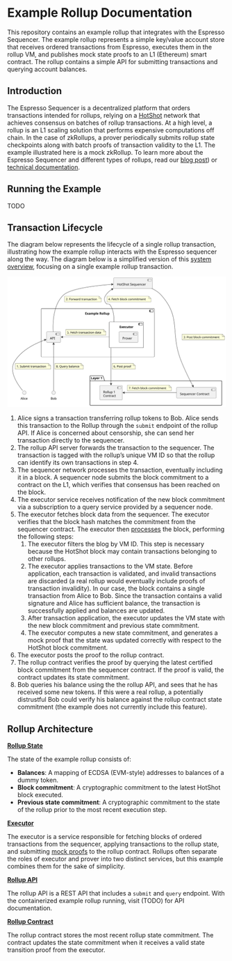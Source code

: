 # Example Rollup Documentation
This repository contains an example rollup that integrates with the Espresso Sequencer. 
The example rollup represents a simple key/value account store that receives ordered transactions from Espresso, executes them in the rollup VM, and publishes mock state proofs to an L1 (Ethereum) smart contract. 
The rollup contains a simple API for submitting transactions and querying account balances.

## Introduction
The Espresso Sequencer is a decentralized platform that orders transactions intended for rollups, relying on a [HotShot](https://github.com/EspressoSystems/HotShot) network that achieves consensus on batches of rollup transactions. 
At a high level, a rollup is an L1 scaling solution that performs expensive computations off chain. 
In the case of zkRollups, a prover periodically submits rollup state checkpoints along with batch proofs of transaction validity to the L1. The example illustrated here is a mock zkRollup. 
To learn more about the Espresso Sequencer and different types of rollups, read our [blog post](https://hackmd.io/@EspressoSystems/EspressoSequencer)) or [technical documentation](https://docs.espressosys.com/sequencer/espresso-sequencer-architecture/readme).

## Running the Example
TODO

## Transaction Lifecycle
The diagram below represents the lifecycle of a single rollup transaction, illustrating how the example rollup interacts with the Espresso sequencer along the way. The diagram below is a simplified version of this [system overview](https://docs.espressosys.com/sequencer/espresso-sequencer-architecture/system-overview), focusing on a single example rollup transaction. 

![Example Rollup](./doc/example_l2.svg)

1. Alice signs a transaction transferring rollup tokens to Bob. Alice sends this transaction to the Rollup through the `submit` endpoint of the rollup API. If Alice is concerned about censorship, she can send her transaction directly to the sequencer. 
3. The rollup API server forwards the transaction to the sequencer. The transaction is tagged with the rollup’s unique VM ID so that the rollup can identify its own transactions in step 4. 
4. The sequencer network processes the transaction, eventually including it in a block. A sequencer node submits the block commitment to a contract on the L1, which verifies that consensus has been reached on the block.
5. The executor service receives notification of the new block commitment via a subscription to a query service provided by a sequencer node.
6. The executor fetches block data from the sequencer. The executor verifies that the block hash matches the commitment from the sequencer contract. The executor then [processes](https://github.com/EspressoSystems/espresso-sequencer/blob/main/example-l2/src/state.rs#L141) the block, performing the following steps: 
    1. The executor filters the blog by VM ID. This step is necessary because the HotShot block may contain transactions belonging to other rollups.
    2. The executor applies transactions to the VM state. Before application, each transaction is validated, and invalid transactions are discarded (a real rollup would eventually include proofs of transaction invalidity). In our case, the block contains a single transaction from Alice to Bob. Since the transaction contains a valid signature and Alice has sufficient balance, the transaction is successfully applied and balances are updated.
    3. After transaction application, the executor updates the VM state with the new block commitment and previous state commitment. 
    4. The executor computes a new state commitment, and generates a mock proof that the state was updated correctly with respect to the HotShot block commitment. 
6. The executor posts the proof to the rollup contract. 
7. The rollup contract verifies the proof by querying the latest certified block commitment from the sequencer contract. If the proof is valid, the contract updates its state commitment. 
8. Bob queries his balance using the the rollup API, and sees that he has received some new tokens. If this were a real rollup, a potentially distrustful Bob could verify his balance against the rollup contract state commitment (the example does not currently include this feature). 

## Rollup Architecture
**[Rollup State](https://github.com/EspressoSystems/espresso-sequencer/blob/main/example-l2/src/state.rs)**

The state of the example rollup consists of:
- **Balances**: A mapping of ECDSA (EVM-style) addresses to balances of a dummy token.
- **Block commitment**: A cryptographic commitment to the latest HotShot block executed.
- **Previous state commitment**: A cryptographic commitment to the state of the rollup prior to the most recent execution step.

**[Executor](https://github.com/EspressoSystems/espresso-sequencer/blob/main/example-l2/src/executor.rs)** 

The executor is a service responsible for fetching blocks of ordered transactions from the sequencer, applying transactions to the rollup state, and submitting [mock proofs](https://github.com/EspressoSystems/espresso-sequencer/blob/main/example-l2/src/prover.rs) to the rollup contract. Rollups often separate the roles of executor and prover into two distinct services, but this example combines them for the sake of simplicity. 

**[Rollup API](https://github.com/EspressoSystems/espresso-sequencer/blob/main/example-l2/src/api.rs)**

The rollup API is a REST API that includes a `submit` and `query` endpoint. With the containerized example rollup running, visit (TODO) for API documentation. 

**[Rollup Contract](https://github.com/EspressoSystems/espresso-sequencer/blob/main/contracts/src/ExampleRollup.sol)**

The rollup contract stores the most recent rollup state commitment. The contract updates the state commitment when it receives a valid state transition proof from the executor.
